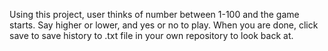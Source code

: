 Using this project, user thinks of number between 1-100 and the game starts. Say higher or lower, and yes or no to play. When you are done, click save to save history to .txt file in your own repository to look back at.
